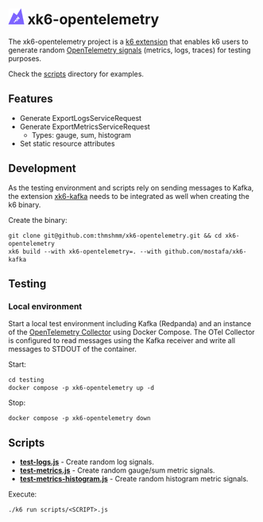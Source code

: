 # <img src="./assets/xk6-opentelemetry-logo.png" alt="xk6-opentelemetry logo" style="height: 32px; width:32px;"/> xk6-opentelemetry

The xk6-opentelemetry project is a [k6 extension](https://k6.io/docs/extensions/guides/what-are-k6-extensions/) that enables k6 users to generate random [OpenTelemetry signals](https://opentelemetry.io/docs/reference/specification/glossary/#signals) (metrics, logs, traces) for testing purposes.

Check the [scripts](./scripts/) directory for examples.

## Features

- Generate ExportLogsServiceRequest
- Generate ExportMetricsServiceRequest
    - Types: gauge, sum, histogram
- Set static resource attributes

## Development

As the testing environment and scripts rely on sending messages to Kafka, the extension [xk6-kafka](https://github.com/mostafa/xk6-kafka) needs to be integrated as well when creating the k6 binary.

Create the binary:
```
git clone git@github.com:thmshmm/xk6-opentelemetry.git && cd xk6-opentelemetry
xk6 build --with xk6-opentelemetry=. --with github.com/mostafa/xk6-kafka
```

## Testing

### Local environment

Start a local test environment including Kafka (Redpanda) and an instance of the [OpenTelemetry Collector](https://opentelemetry.io/docs/collector/) using Docker Compose. The OTel Collector is configured to read messages using the Kafka receiver and write all messages to STDOUT of the container.

Start:
```
cd testing
docker compose -p xk6-opentelemetry up -d
```

Stop:
```
docker compose -p xk6-opentelemetry down
```

## Scripts

- **[test-logs.js](./scripts/test-logs.js)** - Create random log signals.
- **[test-metrics.js](./scripts/test-metrics.js)** - Create random gauge/sum metric signals.
- **[test-metrics-histogram.js](./scripts/test-metrics-histogram.js)** - Create random histogram metric signals.

Execute:
```
./k6 run scripts/<SCRIPT>.js
```
